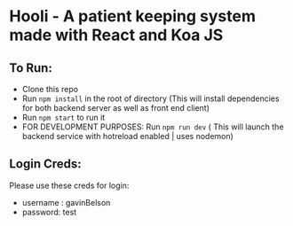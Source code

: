 # Hooli - A patient keeping system made with React and Koa JS

## To Run:
- Clone this repo
- Run ```npm install``` in the root of directory
  (This will install dependencies for both backend server as well as front end client)
- Run ```npm start``` to run it
- FOR DEVELOPMENT PURPOSES: Run ```npm run dev``` ( This will launch the backend service with hotreload enabled | uses nodemon)


## Login Creds:
Please use these creds for login:
- username : gavinBelson
- password: test
